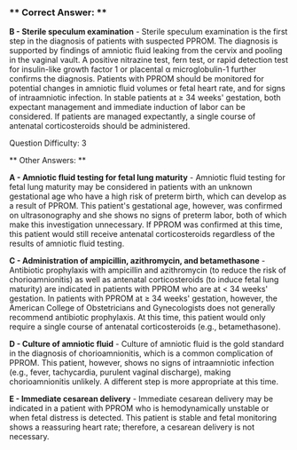 ### ** Correct Answer: **

**B - Sterile speculum examination** - Sterile speculum examination is the first step in the diagnosis of patients with suspected PPROM. The diagnosis is supported by findings of amniotic fluid leaking from the cervix and pooling in the vaginal vault. A positive nitrazine test, fern test, or rapid detection test for insulin-like growth factor 1 or placental α microglobulin-1 further confirms the diagnosis. Patients with PPROM should be monitored for potential changes in amniotic fluid volumes or fetal heart rate, and for signs of intraamniotic infection. In stable patients at ≥ 34 weeks' gestation, both expectant management and immediate induction of labor can be considered. If patients are managed expectantly, a single course of antenatal corticosteroids should be administered.

Question Difficulty: 3

** Other Answers: **

**A - Amniotic fluid testing for fetal lung maturity** - Amniotic fluid testing for fetal lung maturity may be considered in patients with an unknown gestational age who have a high risk of preterm birth, which can develop as a result of PPROM. This patient's gestational age, however, was confirmed on ultrasonography and she shows no signs of preterm labor, both of which make this investigation unnecessary. If PPROM was confirmed at this time, this patient would still receive antenatal corticosteroids regardless of the results of amniotic fluid testing.

**C - Administration of ampicillin, azithromycin, and betamethasone** - Antibiotic prophylaxis with ampicillin and azithromycin (to reduce the risk of chorioamnionitis) as well as antenatal corticosteroids (to induce fetal lung maturity) are indicated in patients with PPROM who are at < 34 weeks' gestation. In patients with PPROM at ≥ 34 weeks' gestation, however, the American College of Obstetricians and Gynecologists does not generally recommend antibiotic prophylaxis. At this time, this patient would only require a single course of antenatal corticosteroids (e.g., betamethasone).

**D - Culture of amniotic fluid** - Culture of amniotic fluid is the gold standard in the diagnosis of chorioamnionitis, which is a common complication of PPROM. This patient, however, shows no signs of intraamniotic infection (e.g., fever, tachycardia, purulent vaginal discharge), making chorioamnionitis unlikely. A different step is more appropriate at this time.

**E - Immediate cesarean delivery** - Immediate cesarean delivery may be indicated in a patient with PPROM who is hemodynamically unstable or when fetal distress is detected. This patient is stable and fetal monitoring shows a reassuring heart rate; therefore, a cesarean delivery is not necessary.

